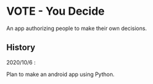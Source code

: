 # VOTE - You Decide
An app authorizing people to make their own decisions.



## History
2020/10/6 :

Plan to make an android app using Python.
